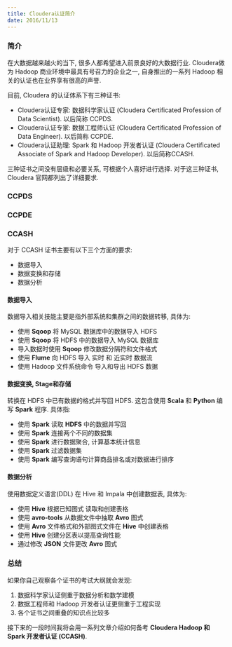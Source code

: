 ```yaml
---
title: Cloudera认证简介
date: 2016/11/13
---
```


### 简介
在大数据越来越火的当下, 很多人都希望进入前景良好的大数据行业. Cloudera做为 Hadoop 商业环境中最具有号召力的企业之一, 自身推出的一系列 Hadoop 相关的认证也在业界享有很高的声誉.

目前, Cloudera 的认证体系下有三种证书:

- Cloudera认证专家: 数据科学家认证 (Cloudera Certificated Profession of Data Scientist). 以后简称 CCPDS.
- Cloudera认证专家: 数据工程师认证 (Cloudera Certificated Profession of Data Engineer). 以后简称 CCPDE.
- Cloudera认证助理: Spark 和 Hadoop 开发者认证 (Cloudera Certificated Associate of Spark and Hadoop Developer). 以后简称CCASH.

三种证书之间没有层级和必要关系, 可根据个人喜好进行选择. 对于这三种证书, Cloudera 官网都列出了详细要求.

### CCPDS

### CCPDE

### CCASH
对于 CCASH 证书主要有以下三个方面的要求:

- 数据导入
- 数据变换和存储
- 数据分析

#### 数据导入
数据导入相关技能主要是指外部系统和集群之间的数据转移, 具体为:
- 使用 **Sqoop** 将 MySQL 数据库中的数据导入 HDFS
- 使用 **Sqoop** 将 HDFS 中的数据导入 MySQL 数据库
- 导入数据时使用 **Sqoop** 修改数据分隔符和文件格式
- 使用 **Flume** 向 HDFS 导入 实时 和 近实时 数据流
- 使用 Hadoop 文件系统命令 导入和导出 HDFS 数据

#### 数据变换, Stage和存储
转换在 HDFS 中已有数据的格式并写回 HDFS. 这包含使用 **Scala** 和 **Python** 编写 **Spark** 程序. 具体指:
- 使用 **Spark** 读取 **HDFS** 中的数据并写回
- 使用 **Spark** 连接两个不同的数据集
- 使用 **Spark** 进行数据聚合, 计算基本统计信息
- 使用 **Spark** 过滤数据集
- 使用 **Spark** 编写查询语句计算商品排名或对数据进行排序

#### 数据分析
使用数据定义语言(DDL) 在 Hive 和 Impala 中创建数据表, 具体为:
- 使用 **Hive** 根据已知图式 读取和创建表格
- 使用 **avro-tools** 从数据文件中抽取 **Avro** 图式
- 使用 **Avro** 文件格式和外部图式文件在 **Hive** 中创建表格
- 使用 **Hive** 创建分区表以提高查询性能
- 通过修改 **JSON** 文件更改 **Avro** 图式


### 总结

如果你自己观察各个证书的考试大纲就会发现:

1. 数据科学家认证侧重于数据分析和数学建模
2. 数据工程师和 Hadoop 开发者认证更侧重于工程实现
3. 各个证书之间重叠的知识点比较多




接下来的一段时间我将会用一系列文章介绍如何备考 **Cloudera Hadoop 和 Spark 开发者认证 (CCASH)**.

